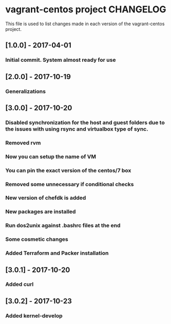 vagrant-centos project CHANGELOG
============================

This file is used to list changes made in each version of the vagrant-centos project.

## [1.0.0] - 2017-04-01
### Initial commit. System almost ready for use

## [2.0.0] - 2017-10-19
### Generalizations

## [3.0.0] - 2017-10-20
### Disabled synchronization for  the host and guest folders due to the issues with using rsync and virtualbox type of sync.
### Removed rvm
### Now you can setup the name of VM
### You can pin the exact version of the centos/7 box
### Removed some unnecessary if conditional checks
### New version of chefdk is added
### New packages are installed
### Run dos2unix against .bashrc files at the end
### Some cosmetic changes
### Added Terraform and Packer installation

## [3.0.1] - 2017-10-20
### Added curl

## [3.0.2] - 2017-10-23
### Added kernel-develop
